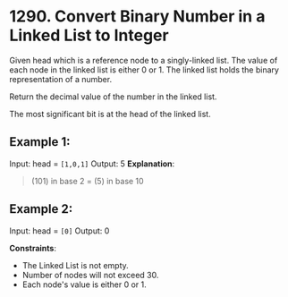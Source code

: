 # 1290. Convert Binary Number in a Linked List to Integer
Given head which is a reference node to a singly-linked list.
The value of each node in the linked list is either 0 or 1. The linked list holds the binary representation of a number.

Return the decimal value of the number in the linked list.

The most significant bit is at the head of the linked list.

 
## Example 1:
Input: head = `[1,0,1]`
Output: 5
**Explanation**:
>(101) in base 2 = (5) in base 10

## Example 2:
Input: head = `[0]`
Output: 0
 

**Constraints**:
- The Linked List is not empty.
- Number of nodes will not exceed 30.
- Each node's value is either 0 or 1.